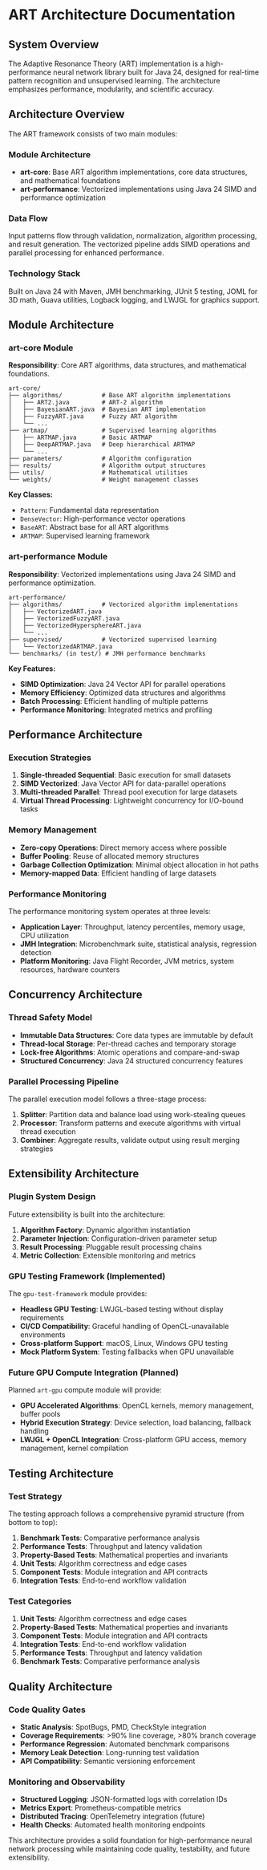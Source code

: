 # ART Architecture Documentation

## System Overview

The Adaptive Resonance Theory (ART) implementation is a high-performance neural network library built for Java 24, designed for real-time pattern recognition and unsupervised learning. The architecture emphasizes performance, modularity, and scientific accuracy.

## Architecture Overview

The ART framework consists of two main modules:

### Module Architecture

- **art-core**: Base ART algorithm implementations, core data structures, and mathematical foundations
- **art-performance**: Vectorized implementations using Java 24 SIMD and performance optimization

### Data Flow

Input patterns flow through validation, normalization, algorithm processing, and result generation. The vectorized pipeline adds SIMD operations and parallel processing for enhanced performance.

### Technology Stack

Built on Java 24 with Maven, JMH benchmarking, JUnit 5 testing, JOML for 3D math, Guava utilities, Logback logging, and LWJGL for graphics support.

## Module Architecture

### art-core Module

**Responsibility**: Core ART algorithms, data structures, and mathematical foundations.

```
art-core/
├── algorithms/           # Base ART algorithm implementations
│   ├── ART2.java         # ART-2 algorithm
│   ├── BayesianART.java  # Bayesian ART implementation
│   ├── FuzzyART.java     # Fuzzy ART algorithm
│   └── ...
├── artmap/               # Supervised learning algorithms
│   ├── ARTMAP.java       # Basic ARTMAP
│   ├── DeepARTMAP.java   # Deep hierarchical ARTMAP
│   └── ...
├── parameters/           # Algorithm configuration
├── results/              # Algorithm output structures
├── utils/                # Mathematical utilities
└── weights/              # Weight management classes
```

**Key Classes:**
- `Pattern`: Fundamental data representation
- `DenseVector`: High-performance vector operations
- `BaseART`: Abstract base for all ART algorithms
- `ARTMAP`: Supervised learning framework

### art-performance Module

**Responsibility**: Vectorized implementations using Java 24 SIMD and performance optimization.

```
art-performance/
├── algorithms/           # Vectorized algorithm implementations
│   ├── VectorizedART.java
│   ├── VectorizedFuzzyART.java
│   ├── VectorizedHypersphereART.java
│   └── ...
├── supervised/           # Vectorized supervised learning
│   └── VectorizedARTMAP.java
└── benchmarks/ (in test/) # JMH performance benchmarks
```

**Key Features:**
- **SIMD Optimization**: Java 24 Vector API for parallel operations
- **Memory Efficiency**: Optimized data structures and algorithms
- **Batch Processing**: Efficient handling of multiple patterns
- **Performance Monitoring**: Integrated metrics and profiling

## Performance Architecture

### Execution Strategies

1. **Single-threaded Sequential**: Basic execution for small datasets
2. **SIMD Vectorized**: Java Vector API for data-parallel operations
3. **Multi-threaded Parallel**: Thread pool execution for large datasets
4. **Virtual Thread Processing**: Lightweight concurrency for I/O-bound tasks

### Memory Management

- **Zero-copy Operations**: Direct memory access where possible
- **Buffer Pooling**: Reuse of allocated memory structures
- **Garbage Collection Optimization**: Minimal object allocation in hot paths
- **Memory-mapped Data**: Efficient handling of large datasets

### Performance Monitoring

The performance monitoring system operates at three levels:

- **Application Layer**: Throughput, latency percentiles, memory usage, CPU utilization
- **JMH Integration**: Microbenchmark suite, statistical analysis, regression detection
- **Platform Monitoring**: Java Flight Recorder, JVM metrics, system resources, hardware counters

## Concurrency Architecture

### Thread Safety Model

- **Immutable Data Structures**: Core data types are immutable by default
- **Thread-local Storage**: Per-thread caches and temporary storage
- **Lock-free Algorithms**: Atomic operations and compare-and-swap
- **Structured Concurrency**: Java 24 structured concurrency features

### Parallel Processing Pipeline

The parallel execution model follows a three-stage process:

1. **Splitter**: Partition data and balance load using work-stealing queues
2. **Processor**: Transform patterns and execute algorithms with virtual thread execution
3. **Combiner**: Aggregate results, validate output using result merging strategies

## Extensibility Architecture

### Plugin System Design

Future extensibility is built into the architecture:

1. **Algorithm Factory**: Dynamic algorithm instantiation
2. **Parameter Injection**: Configuration-driven parameter setup
3. **Result Processing**: Pluggable result processing chains
4. **Metric Collection**: Extensible monitoring and metrics

### GPU Testing Framework (Implemented)

The `gpu-test-framework` module provides:
- **Headless GPU Testing**: LWJGL-based testing without display requirements
- **CI/CD Compatibility**: Graceful handling of OpenCL-unavailable environments
- **Cross-platform Support**: macOS, Linux, Windows GPU testing
- **Mock Platform System**: Testing fallbacks when GPU unavailable

### Future GPU Compute Integration (Planned)

Planned `art-gpu` compute module will provide:

- **GPU Accelerated Algorithms**: OpenCL kernels, memory management, buffer pools
- **Hybrid Execution Strategy**: Device selection, load balancing, fallback handling
- **LWJGL + OpenCL Integration**: Cross-platform GPU access, memory management, kernel compilation

## Testing Architecture

### Test Strategy

The testing approach follows a comprehensive pyramid structure (from bottom to top):

1. **Benchmark Tests**: Comparative performance analysis
2. **Performance Tests**: Throughput and latency validation 
3. **Property-Based Tests**: Mathematical properties and invariants
4. **Unit Tests**: Algorithm correctness and edge cases
5. **Component Tests**: Module integration and API contracts
6. **Integration Tests**: End-to-end workflow validation

### Test Categories

1. **Unit Tests**: Algorithm correctness and edge cases
2. **Property-Based Tests**: Mathematical properties and invariants  
3. **Component Tests**: Module integration and API contracts
4. **Integration Tests**: End-to-end workflow validation
5. **Performance Tests**: Throughput and latency validation
6. **Benchmark Tests**: Comparative performance analysis

## Quality Architecture

### Code Quality Gates

- **Static Analysis**: SpotBugs, PMD, CheckStyle integration
- **Coverage Requirements**: >90% line coverage, >80% branch coverage
- **Performance Regression**: Automated benchmark comparisons
- **Memory Leak Detection**: Long-running test validation
- **API Compatibility**: Semantic versioning enforcement

### Monitoring and Observability

- **Structured Logging**: JSON-formatted logs with correlation IDs
- **Metrics Export**: Prometheus-compatible metrics
- **Distributed Tracing**: OpenTelemetry integration (future)
- **Health Checks**: Automated health monitoring endpoints

This architecture provides a solid foundation for high-performance neural network processing while maintaining code quality, testability, and future extensibility.